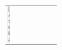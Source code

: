 <table>
  <tr>
    <td style="width: 50%;">
       <img src="https://i.pinimg.com/736x/f0/1c/d4/f01cd42047c40f0fb3c4cb9a269cd3e6.jpg" alt="Asuka" style="width: 30%; height: 50%; border: none;"/>
    </td>
    <td style="width: 50%; vertical-align: top;">
      <p style="font-family: monospace; font-size: 16px;">
</p>
        
  </tr>
</table>
